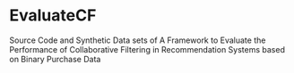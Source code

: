 # EvaluateCF
Source Code and Synthetic Data sets of A Framework to Evaluate the Performance of Collaborative Filtering in Recommendation Systems based on Binary Purchase Data
